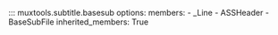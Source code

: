 ::: muxtools.subtitle.basesub
    options:
      members:
        - _Line
        - ASSHeader
        - BaseSubFile
      inherited_members: True